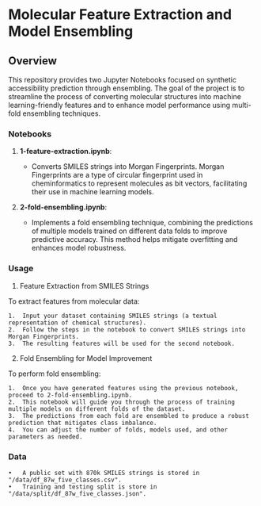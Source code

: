 # Molecular Feature Extraction and Model Ensembling

## Overview

This repository provides two Jupyter Notebooks focused on synthetic accessibility prediction through ensembling. The goal of the project is to streamline the process of converting molecular structures into machine learning-friendly features and to enhance model performance using multi-fold ensembling techniques.

### Notebooks

1. **1-feature-extraction.ipynb**:
   - Converts SMILES strings into Morgan Fingerprints. Morgan Fingerprints are a type of circular fingerprint used in cheminformatics to represent molecules as bit vectors, facilitating their use in machine learning models.
   
2. **2-fold-ensembling.ipynb**:
   - Implements a fold ensembling technique, combining the predictions of multiple models trained on different data folds to improve predictive accuracy. This method helps mitigate overfitting and enhances model robustness.

### Usage

1. Feature Extraction from SMILES Strings

To extract features from molecular data:

	1.	Input your dataset containing SMILES strings (a textual representation of chemical structures).
	2.	Follow the steps in the notebook to convert SMILES strings into Morgan Fingerprints.
	3.	The resulting features will be used for the second notebook.

2. Fold Ensembling for Model Improvement

To perform fold ensembling:

	1.	Once you have generated features using the previous notebook, proceed to 2-fold-ensembling.ipynb.
	2.	This notebook will guide you through the process of training multiple models on different folds of the dataset.
	3.	The predictions from each fold are ensembled to produce a robust prediction that mitigates class imbalance.
	4.	You can adjust the number of folds, models used, and other parameters as needed.


### Data
	•	A public set with 870k SMILES strings is stored in "/data/df_87w_five_classes.csv".
   	•	Training and testing split is store in "/data/split/df_87w_five_classes.json".
